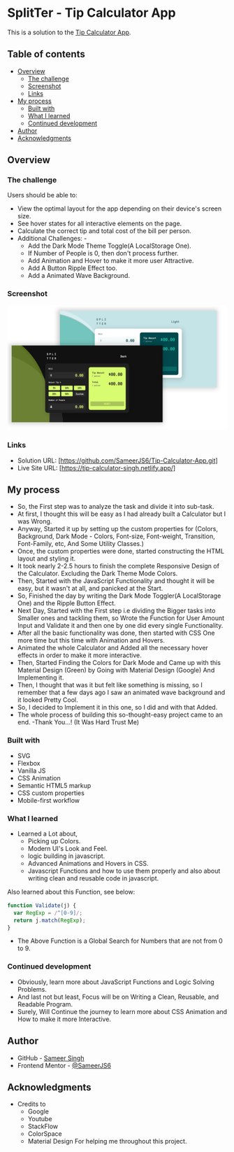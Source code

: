 # SplitTer - Tip Calculator App 

This is a solution to the [Tip Calculator App](https://www.frontendmentor.io/challenges/tip-calculator-app-ugJNGbJUX).

## Table of contents

- [Overview](#overview)
  - [The challenge](#the-challenge)
  - [Screenshot](#screenshot)
  - [Links](#links)
- [My process](#my-process)
  - [Built with](#built-with)
  - [What I learned](#what-i-learned)
  - [Continued development](#continued-development)
- [Author](#author)
- [Acknowledgments](#acknowledgments)


## Overview

### The challenge

Users should be able to:

- View the optimal layout for the app depending on their device's screen size.
- See hover states for all interactive elements on the page.
- Calculate the correct tip and total cost of the bill per person.
- Additional Challenges: - 
   - Add the Dark Mode Theme Toggle(A LocalStorage One).
   - If Number of People is 0, then don't process further.
   - Add Animation and Hover to make it more user Attractive.
   - Add A Button Ripple Effect too.
   - Add a Animated Wave Background.

### Screenshot

![Design Preview For the Tip Calculator App](./Preview.png)


### Links

- Solution URL: [https://github.com/SameerJS6/Tip-Calculator-App.git]
- Live Site URL: [https://tip-calculator-singh.netlify.app/]

## My process

- So, the First step was to analyze the task and divide it into sub-task.
- At first, I thought this will be easy as I had already built a Calculator but I was Wrong.
- Anyway, Started it up by setting up the custom properties for (Colors, Background, Dark Mode - Colors, Font-size, Font-weight, Transition, Font-Family, etc, And Some Utility Classes.)
- Once, the custom properties were done, started constructing the HTML layout and styling it.
- It took nearly 2-2.5 hours to finish the complete Responsive Design of the Calculator. Excluding the Dark Theme Mode Colors.
- Then, Started with the JavaScript Functionality and thought it will be easy, but it wasn't at all, and panicked at the Start.
- So, Finished the day by writing the Dark Mode Toggler(A LocalStorage One) and the Ripple Button Effect.
- Next Day, Started with the First step i.e dividing the Bigger tasks into Smaller ones and tackling them, so Wrote the Function for User Amount Input and Validate it and then one by one did every single Functionality.
- After all the basic functionality was done, then started with CSS One more time but this time with Animation and Hovers.
- Animated the whole Calculator and Added all the necessary hover effects in order to make it more interactive.
- Then, Started Finding the Colors for Dark Mode and Came up with this Material Design (Green) by Going with Material Design (Google) And Implementing it.
- Then, I thought that was it but felt like something is missing, so I remember that a few days ago I saw an animated wave background and it looked Pretty Cool.
- So, I decided to Implement it in this one, so I did and with that Added.
- The whole process of building this so-thought-easy project came to an end.
            -Thank You...!  (It Was Hard Trust Me)

### Built with

- SVG
- Flexbox
- Vanilla JS
- CSS Animation
- Semantic HTML5 markup
- CSS custom properties
- Mobile-first workflow

### What I learned

- Learned a Lot about, 
    - Picking up Colors.
    - Modern UI's Look and Feel.
    - logic building in javascript.
    - Advanced Animations and Hovers in CSS.
    - Javascript Functions and how to use them properly and also about writing clean and reusable code in javascript.

Also learned about this Function, see below:

```js
function Validate(j) {
  var RegExp = /^[0-9]/;  
  return j.match(RegExp); 
}
```

- The Above Function is a Global Search for Numbers that are not from 0 to 9.


### Continued development

- Obviously, learn more about JavaScript Functions and Logic Solving Problems.
- And last not but least, Focus will be on Writing a Clean, Reusable, and Readable Program. 
- Surely, Will Continue the journey to learn more about CSS Animation and How to make it more Interactive.


## Author

- GitHub - [Sameer Singh](https://github.com/SameerJS6/Tip-Calculator-App.git)
- Frontend Mentor - [@SameerJS6](https://www.frontendmentor.io/profile/SameerJS6)

## Acknowledgments

- Credits to 
  - Google
  - Youtube 
  - StackFlow
  - ColorSpace
  - Material Design
For helping me throughout this project.
